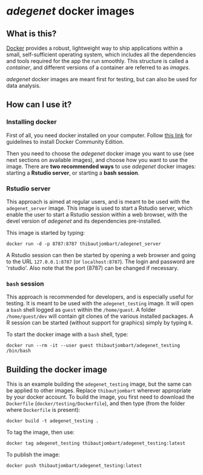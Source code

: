 
*adegenet* docker images
========================

What is this?
-------------

[Docker](https://www.docker.com/what-docker) provides a robust, lightweight way
to ship applications within a small, self-sufficient operating system, which
includes all the dependencies and tools required for the app the run
smoothly. This structure is called a *container*, and different versions of a
container are referred to as *images*.

*adegenet* docker images are meant first for testing, but can also be used for
 data analysis.



How can I use it?
-----------------

### Installing docker

First of all, you need docker installed on your computer. Follow [this
link](https://www.docker.com/community-edition#/download) for guidelines to
install Docker Community Edition.

Then you need to choose the *adegenet* docker image you want to use (see next
sections on available images), and choose how you want to use the image. There
are **two recommended ways** to use *adegenet* docker images: starting a **Rstudio
server**, or starting a **bash session**.


### Rstudio server 

This approach is aimed at regular users, and is meant to be used with the
`adegenet_server` image. This image is used to start a Rstudio server, which
enable the user to start a Rstudio session within a web browser, with the devel
version of *adegenet* and its dependencies pre-installed.

This image is started by typing:
```
docker run -d -p 8787:8787 thibautjombart/adegenet_server
```

A Rstudio session can then be started by opening a web browser and going to the
URL `127.0.0.1:8787` (or `localhost:8787`). The login and password are
'rstudio'. Also note that the port (8787) can be changed if necessary.




### `bash` session

This approach is recommended for developers, and is especially useful for
testing. It is meant to be used with the `adegenet_testing` image.  It will open
a `bash` shell logged as `guest` within the `/home/guest`. A folder
`/home/guest/dev` will contain git clones of the various installed packages. A R
session can be started (without support for graphics) simply by typing `R`.

To start the docker image with a `bash` shell, type:
```
docker run --rm -it --user guest thibautjombart/adegenet_testing /bin/bash
```



Building the docker image
-------------------------

This is an example building the `adegenet_testing` image, but the same can be
applied to other images. Replace `thibautjombart` wherever appropriate by your
docker account. To build the image, you first need to download the `Dockerfile`
(`docker/testing/Dockerfile`), and then type (from the folder where `Dockerfile`
is present):

```
docker build -t adegenet_testing .
```

To tag the image, then use:
```
docker tag adegenet_testing thibautjombart/adegenet_testing:latest
```

To publish the image:
```
docker push thibautjombart/adegenet_testing:latest
```
